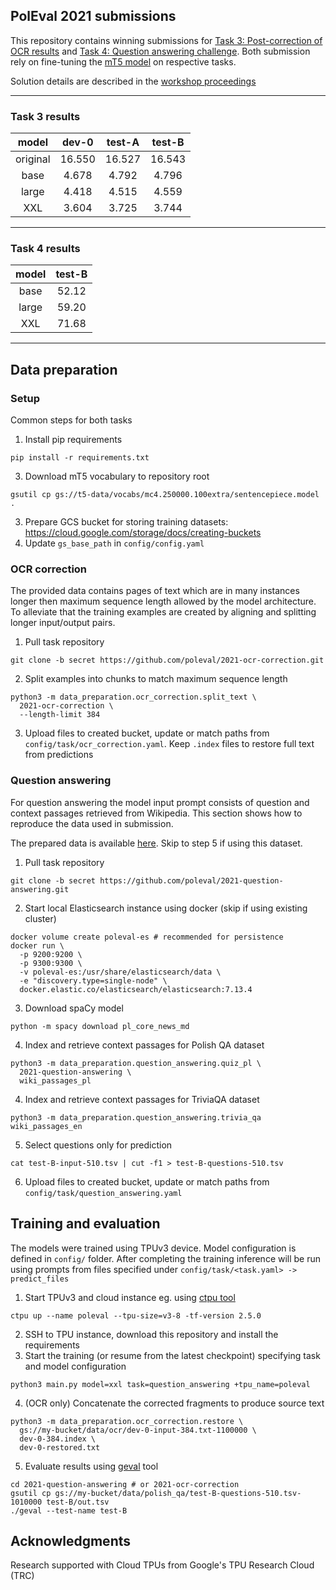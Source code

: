 ## PolEval 2021 submissions

This repository contains winning submissions for [Task 3: Post-correction of OCR results](http://poleval.pl/tasks/task3)
and [Task 4: Question answering challenge](http://poleval.pl/tasks/task4). Both submission rely on fine-tuning the [mT5 
model](https://github.com/google-research/multilingual-t5) on respective tasks.

Solution details are described in the [workshop proceedings](http://poleval.pl/files/poleval2021.pdf)  

---

### Task 3 results

| model    | dev-0  | test-A | test-B |
|:--------:|:------:|:------:|:------:|
| original | 16.550 | 16.527 | 16.543 |
| base     | 4.678  | 4.792  | 4.796  |
| large    | 4.418  | 4.515  | 4.559  |
| XXL      | 3.604  | 3.725  | 3.744  |

---

### Task 4 results

| model | test-B |
|:-----:|:------:|
| base  | 52.12  |
| large | 59.20  |
| XXL   | 71.68  |

---

## Data preparation

### Setup

Common steps for both tasks

1. Install pip requirements

```shell
pip install -r requirements.txt
```

3. Download mT5 vocabulary to repository root

```shell
gsutil cp gs://t5-data/vocabs/mc4.250000.100extra/sentencepiece.model .
```

3. Prepare GCS bucket for storing training datasets: https://cloud.google.com/storage/docs/creating-buckets
4. Update `gs_base_path` in `config/config.yaml`


### OCR correction

The provided data contains pages of text which are in many instances longer then maximum 
sequence length allowed by the model architecture. To alleviate that the training 
examples are created by aligning and splitting longer input/output pairs. 

1. Pull task repository
```shell
git clone -b secret https://github.com/poleval/2021-ocr-correction.git
```

2. Split examples into chunks to match maximum sequence length
```shell
python3 -m data_preparation.ocr_correction.split_text \
  2021-ocr-correction \
  --length-limit 384
```

3. Upload files to created bucket, update or match paths from `config/task/ocr_correction.yaml`. 
Keep `.index` files to restore full text from predictions

### Question answering

For question answering the model input prompt consists of question and context passages 
retrieved from Wikipedia. This section shows how to reproduce the data used in submission.

The prepared data is available [here](https://drive.google.com/drive/folders/1g_EV1WBhH8kxZdMLXLVWXQ5HnOeeRZkn?usp=sharing).
Skip to step 5 if using this dataset.


1. Pull task repository
```shell
git clone -b secret https://github.com/poleval/2021-question-answering.git
```

2. Start local Elasticsearch instance using docker (skip if using existing cluster)
```shell
docker volume create poleval-es # recommended for persistence
docker run \
  -p 9200:9200 \
  -p 9300:9300 \
  -v poleval-es:/usr/share/elasticsearch/data \
  -e "discovery.type=single-node" \
  docker.elastic.co/elasticsearch/elasticsearch:7.13.4
```

3. Download spaCy model
```shell
python -m spacy download pl_core_news_md
```

4. Index and retrieve context passages for Polish QA dataset
```shell
python3 -m data_preparation.question_answering.quiz_pl \
  2021-question-answering \
  wiki_passages_pl
```

4. Index and retrieve context passages for TriviaQA dataset
```shell
python3 -m data_preparation.question_answering.trivia_qa wiki_passages_en
```

5. Select questions only for prediction
```shell
cat test-B-input-510.tsv | cut -f1 > test-B-questions-510.tsv
```

6. Upload files to created bucket, update or match paths from `config/task/question_answering.yaml`


## Training and evaluation

The models were trained using TPUv3 device. Model configuration is defined in `config/` folder.
After completing the training inference will be run using prompts from files specified under 
`config/task/<task.yaml> -> predict_files`

1. Start TPUv3 and cloud instance eg. using [ctpu tool](https://github.com/tensorflow/tpu/tree/master/tools/ctpu)

```
ctpu up --name poleval --tpu-size=v3-8 -tf-version 2.5.0 
```

2. SSH to TPU instance, download this repository and install the requirements
3. Start the training (or resume from the latest checkpoint) specifying task and model configuration
```shell
python3 main.py model=xxl task=question_answering +tpu_name=poleval 
```

4. (OCR only) Concatenate the corrected fragments to produce source text

```shell
python3 -m data_preparation.ocr_correction.restore \
  gs://my-bucket/data/ocr/dev-0-input-384.txt-1100000 \
  dev-0-384.index \
  dev-0-restored.txt
```

5. Evaluate results using [geval](https://gitlab.com/filipg/geval) tool

```shell
cd 2021-question-answering # or 2021-ocr-correction
gsutil cp gs://my-bucket/data/polish_qa/test-B-questions-510.tsv-1010000 test-B/out.tsv
./geval --test-name test-B 
```



## Acknowledgments

Research supported with Cloud TPUs from Google's TPU Research Cloud (TRC)
